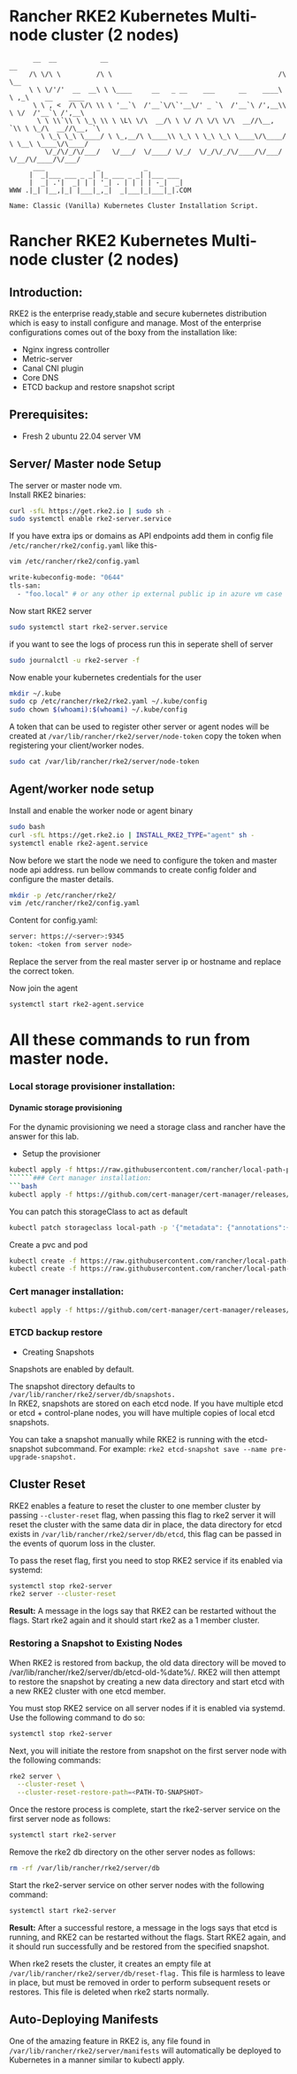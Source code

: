 # Rancher RKE2 Kubernetes Multi-node cluster (2 nodes)

```console
      __  __           __                                            __                       
     /\ \/\ \         /\ \                                          /\ \__                 
     \ \ \/'/'  __  __\ \ \____     __   _ __    ___      __    ____\ \ ,_\    __    ____  
      \ \ , <  /\ \/\ \\ \ '__`\  /'__`\/\`'__\/' _ `\  /'__`\ /',__\\ \ \/  /'__`\ /',__\ 
       \ \ \\`\\ \ \_\ \\ \ \L\ \/\  __/\ \ \/ /\ \/\ \/\  __//\__, `\\ \ \_/\  __//\__, `\
        \ \_\ \_\ \____/ \ \_,__/\ \____\\ \_\ \ \_\ \_\ \____\/\____/ \ \__\ \____\/\____/
         \/_/\/_/\/___/   \/___/  \/____/ \/_/  \/_/\/_/\/____/\/___/   \/__/\/____/\/___/
      ___             _           _                         
     |  _|___ ___ _ _| |_ ___ _ _| |___ ___  
     |  _| .'|  _| | | '_| . | | | | -_|  _|
WWW .|_| |__,|_| |___|_,_|  _|___|_|___|_|.COM

Name: Classic (Vanilla) Kubernetes Cluster Installation Script.
```

# Rancher RKE2 Kubernetes Multi-node cluster (2 nodes)
## Introduction:    
RKE2 is the enterprise ready,stable and secure kubernetes distribution which is easy to install configure and manage. Most of the enterprise configurations comes out of the boxy from the installation like:
 - Nginx ingress controller
 - Metric-server
 - Canal CNI plugin
 - Core DNS
 - ETCD backup and restore snapshot script
## Prerequisites:
- Fresh 2 ubuntu 22.04 server VM
## Server/ Master node Setup
The server or master node vm.   
Install RKE2 binaries:
```bash
curl -sfL https://get.rke2.io | sudo sh -
sudo systemctl enable rke2-server.service
```
If you have extra ips or domains as API endpoints add them in config file ``/etc/rancher/rke2/config.yaml``  like this-
```bash
vim /etc/rancher/rke2/config.yaml

write-kubeconfig-mode: "0644"
tls-san:
  - "foo.local" # or any other ip external public ip in azure vm case
```
Now start RKE2 server
```bash
sudo systemctl start rke2-server.service
```

if you want to see the logs of process run this in seperate shell of server
```bash
sudo journalctl -u rke2-server -f
```
Now enable your kubernetes credentials for the user
```bash
mkdir ~/.kube
sudo cp /etc/rancher/rke2/rke2.yaml ~/.kube/config
sudo chown $(whoami):$(whoami) ~/.kube/config
```
A token that can be used to register other server or agent nodes will be created at ``/var/lib/rancher/rke2/server/node-token`` copy the token when registering your client/worker nodes.
```bash
sudo cat /var/lib/rancher/rke2/server/node-token
```

## Agent/worker node setup
Install and enable the worker node or agent binary
```bash
sudo bash
curl -sfL https://get.rke2.io | INSTALL_RKE2_TYPE="agent" sh -
systemctl enable rke2-agent.service
```
Now before we start the node we need to configure the token and master node api address. run bellow commands to create config folder and configure the master details.
```bash
mkdir -p /etc/rancher/rke2/
vim /etc/rancher/rke2/config.yaml
```
Content for config.yaml:
```bash
server: https://<server>:9345
token: <token from server node>
```
Replace the server from the real master server ip or hostname and replace the correct token.

Now join the agent 
```bash
systemctl start rke2-agent.service
```
# All these commands to run from master node.
### Local storage provisioner installation:
#### Dynamic storage provisioning
For the dynamic provisioning we need a storage class and rancher have the answer for this lab.

- Setup the provisioner
```bash
kubectl apply -f https://raw.githubusercontent.com/rancher/local-path-provisioner/v0.0.23/deploy/local-path-storage.yaml
``````### Cert manager installation:
```bash
kubectl apply -f https://github.com/cert-manager/cert-manager/releases/download/v1.13.0/cert-manager.yaml
```
You can patch this storageClass to act as default
```bash
kubectl patch storageclass local-path -p '{"metadata": {"annotations":{"storageclass.kubernetes.io/is-default-class":"true"}}}'
```
Create a pvc and pod
```bash
kubectl create -f https://raw.githubusercontent.com/rancher/local-path-provisioner/master/examples/pvc/pvc.yaml
kubectl create -f https://raw.githubusercontent.com/rancher/local-path-provisioner/master/examples/pod/pod.yaml
```
### Cert manager installation:
```bash
kubectl apply -f https://github.com/cert-manager/cert-manager/releases/download/v1.13.0/cert-manager.yaml
```

### ETCD backup restore
- Creating Snapshots   

Snapshots are enabled by default.

The snapshot directory defaults to ``/var/lib/rancher/rke2/server/db/snapshots.``   
In RKE2, snapshots are stored on each etcd node. If you have multiple etcd or etcd + control-plane nodes, you will have multiple copies of local etcd snapshots.

You can take a snapshot manually while RKE2 is running with the etcd-snapshot subcommand. For example: ``rke2 etcd-snapshot save --name pre-upgrade-snapshot.``

## Cluster Reset
RKE2 enables a feature to reset the cluster to one member cluster by passing ``--cluster-reset`` flag, when passing this flag to rke2 server it will reset the cluster with the same data dir in place, the data directory for etcd exists in ``/var/lib/rancher/rke2/server/db/etcd``, this flag can be passed in the events of quorum loss in the cluster.

To pass the reset flag, first you need to stop RKE2 service if its enabled via systemd:
```bash
systemctl stop rke2-server
rke2 server --cluster-reset
```
**Result:** A message in the logs say that RKE2 can be restarted without the flags. Start rke2 again and it should start rke2 as a 1 member cluster.

### Restoring a Snapshot to Existing Nodes
When RKE2 is restored from backup, the old data directory will be moved to /var/lib/rancher/rke2/server/db/etcd-old-%date%/. RKE2 will then attempt to restore the snapshot by creating a new data directory and start etcd with a new RKE2 cluster with one etcd member.

You must stop RKE2 service on all server nodes if it is enabled via systemd. Use the following command to do so:
```bash
systemctl stop rke2-server
```

Next, you will initiate the restore from snapshot on the first server node with the following commands:
```bash
rke2 server \
  --cluster-reset \
  --cluster-reset-restore-path=<PATH-TO-SNAPSHOT>
```
Once the restore process is complete, start the rke2-server service on the first server node as follows:
```bash
systemctl start rke2-server
```
Remove the rke2 db directory on the other server nodes as follows:
```bash
rm -rf /var/lib/rancher/rke2/server/db
```
Start the rke2-server service on other server nodes with the following command:
```bash
systemctl start rke2-server
```
**Result:** After a successful restore, a message in the logs says that etcd is running, and RKE2 can be restarted without the flags. Start RKE2 again, and it should run successfully and be restored from the specified snapshot.

When rke2 resets the cluster, it creates an empty file at ``/var/lib/rancher/rke2/server/db/reset-flag.`` This file is harmless to leave in place, but must be removed in order to perform subsequent resets or restores. This file is deleted when rke2 starts normally.

## Auto-Deploying Manifests
One of the amazing feature in RKE2 is, any file found in ``/var/lib/rancher/rke2/server/manifests`` will automatically be deployed to Kubernetes in a manner similar to kubectl apply.
